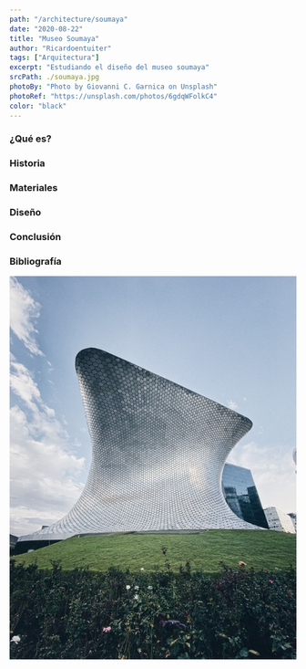```yaml
---
path: "/architecture/soumaya"
date: "2020-08-22"
title: "Museo Soumaya"
author: "Ricardoentuiter"
tags: ["Arquitectura"]
excerpt: "Estudiando el diseño del museo soumaya"
srcPath: ./soumaya.jpg
photoBy: "Photo by Giovanni C. Garnica on Unsplash"
photoRef: "https://unsplash.com/photos/6gdqWFolkC4"
color: "black"
---
```


### ¿Qué es?

### Historia

### Materiales

### Diseño

### Conclusión

### Bibliografía

<a href="https://unsplash.com/photos/I0e2PYkNMBo">

![Photo by Javier Esteves on Unsplash](./soumayaFinal.jpg)

</a>